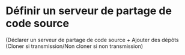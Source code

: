 # Définir un serveur de partage de code source 


(Déclarer un serveur de partage de code source + Ajouter des dépôts (Cloner si transmission/Non cloner si non transmission)
